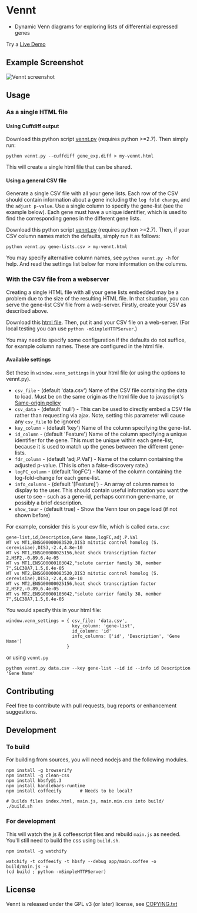 # Vennt

* Dynamic Venn diagrams for exploring lists of differential expressed genes

Try a [Live Demo](http://drpowell.github.io/vennt/example/dge-example.html)

## Example Screenshot

![Vennt screenshot](http://drpowell.github.io/vennt/images/screenshot-1.png)

## Usage

### As a single HTML file

#### Using Cuffdiff output
Download this python script <a href='http://drpowell.github.io/vennt/dist/vennt.py'>vennt.py</a> (requires python >=2.7).  Then simply run:

    python vennt.py --cuffdiff gene_exp.diff > my-vennt.html

This will create a single html file that can be shared.


#### Using a general CSV file

Generate a single CSV file with all your gene lists.  Each row of the CSV should contain information about a gene including the `log fold change`, and the `adjust p-value`.  Use a single column to specify the gene-list (see the example below).  Each gene must have a unique identifier, which is used to find the corresponding genes in the different gene lists.

Download this python script <a href='http://drpowell.github.io/vennt/dist/vennt.py'>vennt.py</a> (requires python >=2.7).  Then, if your CSV column names match the defaults, simply run it as follows:

    python vennt.py gene-lists.csv > my-vennt.html

You may specify alternative column names, see `python vennt.py -h` for help.  And read the settings list below for more information on the columns.

### With the CSV file from a webserver

Creating a single HTML file with all your gene lists embedded may be a problem due to the size of the resulting HTML file.  In that situation, you can serve the gene-list CSV file from a web-server.  Firstly, create your CSV as described above.

Download this <a href='http://drpowell.github.io/vennt/example/template.html'>html file</a>.  Then, put it and your CSV file on a web-server.  (For local testing you can use `python -mSimpleHTTPServer`.)

You may need to specify some configuration if the defaults do not suffice, for example column names.  These are configured in the html file.

#### Available settings

Set these in `window.venn_settings` in your html file (or using the options to vennt.py).

* `csv_file`  - (default 'data.csv') Name of the CSV file containing the data to load.  Must be on the same origin as the html file due to javascript's [Same-origin policy](http://en.wikipedia.org/wiki/Same-origin_policy) 
* `csv_data` - (default 'null') - This can be used to directly embed a CSV file rather than requesting via ajax.  Note, setting this parameter will cause any `csv_file` to be ignored
* `key_column` - (default 'key') Name of the column specifying the gene-list.
* `id_column` - (default 'Feature') Name of the column specifying a unique identifier for the gene.  This must be unique within each gene-list, because it is used to match up the genes between the different gene-lists.
* `fdr_column` - (default 'adj.P.Val') - Name of the column containing the adjusted p-value.  (This is often a false-discovery rate.)
* `logFC_column` - (default 'logFC') - Name of the column containing the log-fold-change for each gene-list.
* `info_columns` - (default '[Feature]') - An array of column names to display to the user.  This should contain useful information you want the user to see - such as a gene-id, perhaps common gene-name, or possibly a brief description.
* `show_tour` - (default true) - Show the Venn tour on page load (if not shown before)

For example, consider this is your csv file, which is called `data.csv`:

    gene-list,id,Description,Gene Name,logFC,adj.P.Val
    WT vs MT1,ENSG00000083520,DIS3 mitotic control homolog (S. cerevisiae),DIS3,-2.4,4.8e-10
    WT vs MT1,ENSG00000025156,heat shock transcription factor 2,HSF2,-0.89,6.4e-05
    WT vs MT1,ENSG00000103042,"solute carrier family 38, member 7",SLC38A7,1.5,6.4e-05
    WT vs MT2,ENSG00000083520,DIS3 mitotic control homolog (S. cerevisiae),DIS3,-2.4,4.8e-10
    WT vs MT2,ENSG00000025156,heat shock transcription factor 2,HSF2,-0.89,6.4e-05
    WT vs MT2,ENSG00000103042,"solute carrier family 38, member 7",SLC38A7,1.5,6.4e-05

You would specify this in your html file:

    window.venn_settings = { csv_file: 'data.csv',
                             key_column: 'gene-list',
                             id_column: 'id'
                             info_columns: ['id', 'Description', 'Gene Name']
                           }

or using `vennt.py`

    python vennt.py data.csv --key gene-list --id id --info id Description 'Gene Name'

## Contributing ##
Feel free to contribute with pull requests, bug reports or enhancement suggestions.

## Development

### To build 
For building from sources, you will need nodejs and the following modules.

    npm install -g browserify
    npm install -g clean-css
    npm install hbsfy@1.3
    npm install handlebars-runtime
    npm install coffeeify       # Needs to be local?

    # Builds files index.html, main.js, main.min.css into build/
    ./build.sh

### For development
This will watch the js & coffeescript files and rebuild `main.js` as needed.  You'll still need to build the css using `build.sh`.

    npm install -g watchify

    watchify -t coffeeify -t hbsfy --debug app/main.coffee -o build/main.js -v
    (cd build ; python -mSimpleHTTPServer)

## License ##
Vennt is released under the GPL v3 (or later) license, see <a href='http://github.com/drpowell/vennt/blob/master/COPYING.txt'>COPYING.txt</a>
